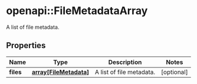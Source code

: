 # openapi::FileMetadataArray

A list of file metadata.

## Properties
Name | Type | Description | Notes
------------ | ------------- | ------------- | -------------
**files** | [**array[FileMetadata]**](FileMetadata.md) | A list of file metadata. | [optional] 


